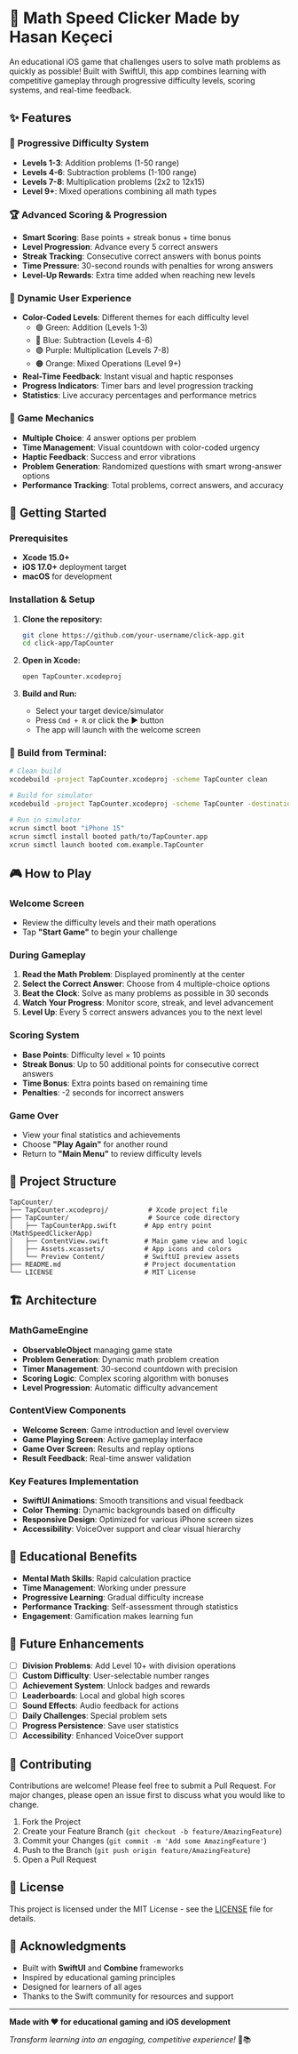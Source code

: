 # 🔢 Math Speed Clicker Made by Hasan Keçeci

An educational iOS game that challenges users to solve math problems as quickly as possible! Built with SwiftUI, this app combines learning with competitive gameplay through progressive difficulty levels, scoring systems, and real-time feedback.

## ✨ Features

### 🎯 **Progressive Difficulty System**
- **Levels 1-3**: Addition problems (1-50 range)
- **Levels 4-6**: Subtraction problems (1-100 range)  
- **Levels 7-8**: Multiplication problems (2x2 to 12x15)
- **Level 9+**: Mixed operations combining all math types

### 🏆 **Advanced Scoring & Progression**
- **Smart Scoring**: Base points + streak bonus + time bonus
- **Level Progression**: Advance every 5 correct answers
- **Streak Tracking**: Consecutive correct answers with bonus points
- **Time Pressure**: 30-second rounds with penalties for wrong answers
- **Level-Up Rewards**: Extra time added when reaching new levels

### 🎨 **Dynamic User Experience**
- **Color-Coded Levels**: Different themes for each difficulty level
  - 🟢 Green: Addition (Levels 1-3)
  - 🔵 Blue: Subtraction (Levels 4-6)  
  - 🟣 Purple: Multiplication (Levels 7-8)
  - 🟠 Orange: Mixed Operations (Level 9+)
- **Real-Time Feedback**: Instant visual and haptic responses
- **Progress Indicators**: Timer bars and level progression tracking
- **Statistics**: Live accuracy percentages and performance metrics

### 📱 **Game Mechanics**
- **Multiple Choice**: 4 answer options per problem
- **Time Management**: Visual countdown with color-coded urgency
- **Haptic Feedback**: Success and error vibrations
- **Problem Generation**: Randomized questions with smart wrong-answer options
- **Performance Tracking**: Total problems, correct answers, and accuracy

## 🚀 Getting Started

### Prerequisites
- **Xcode 15.0+**
- **iOS 17.0+** deployment target
- **macOS** for development

### Installation & Setup

1. **Clone the repository:**
   ```bash
   git clone https://github.com/your-username/click-app.git
   cd click-app/TapCounter
   ```

2. **Open in Xcode:**
   ```bash
   open TapCounter.xcodeproj
   ```

3. **Build and Run:**
   - Select your target device/simulator
   - Press `Cmd + R` or click the ▶️ button
   - The app will launch with the welcome screen

### 🔧 **Build from Terminal:**
```bash
# Clean build
xcodebuild -project TapCounter.xcodeproj -scheme TapCounter clean

# Build for simulator
xcodebuild -project TapCounter.xcodeproj -scheme TapCounter -destination 'platform=iOS Simulator,name=iPhone 15,OS=latest' build

# Run in simulator
xcrun simctl boot "iPhone 15"
xcrun simctl install booted path/to/TapCounter.app
xcrun simctl launch booted com.example.TapCounter
```

## 🎮 How to Play

### **Welcome Screen**
- Review the difficulty levels and their math operations
- Tap **"Start Game"** to begin your challenge

### **During Gameplay**
1. **Read the Math Problem**: Displayed prominently at the center
2. **Select the Correct Answer**: Choose from 4 multiple-choice options
3. **Beat the Clock**: Solve as many problems as possible in 30 seconds
4. **Watch Your Progress**: Monitor score, streak, and level advancement
5. **Level Up**: Every 5 correct answers advances you to the next level

### **Scoring System**
- **Base Points**: Difficulty level × 10 points
- **Streak Bonus**: Up to 50 additional points for consecutive correct answers
- **Time Bonus**: Extra points based on remaining time
- **Penalties**: -2 seconds for incorrect answers

### **Game Over**
- View your final statistics and achievements
- Choose **"Play Again"** for another round
- Return to **"Main Menu"** to review difficulty levels

## 📁 Project Structure

```
TapCounter/
├── TapCounter.xcodeproj/          # Xcode project file
├── TapCounter/                    # Source code directory
│   ├── TapCounterApp.swift       # App entry point (MathSpeedClickerApp)
│   ├── ContentView.swift         # Main game view and logic
│   ├── Assets.xcassets/          # App icons and colors
│   └── Preview Content/          # SwiftUI preview assets
├── README.md                     # Project documentation
└── LICENSE                       # MIT License
```

## 🏗️ Architecture

### **MathGameEngine**
- **ObservableObject** managing game state
- **Problem Generation**: Dynamic math problem creation
- **Timer Management**: 30-second countdown with precision
- **Scoring Logic**: Complex scoring algorithm with bonuses
- **Level Progression**: Automatic difficulty advancement

### **ContentView Components**
- **Welcome Screen**: Game introduction and level overview
- **Game Playing Screen**: Active gameplay interface
- **Game Over Screen**: Results and replay options
- **Result Feedback**: Real-time answer validation

### **Key Features Implementation**
- **SwiftUI Animations**: Smooth transitions and visual feedback
- **Color Theming**: Dynamic backgrounds based on difficulty
- **Responsive Design**: Optimized for various iPhone screen sizes
- **Accessibility**: VoiceOver support and clear visual hierarchy

## 🎯 Educational Benefits

- **Mental Math Skills**: Rapid calculation practice
- **Time Management**: Working under pressure
- **Progressive Learning**: Gradual difficulty increase
- **Performance Tracking**: Self-assessment through statistics
- **Engagement**: Gamification makes learning fun

## 🔮 Future Enhancements

- [ ] **Division Problems**: Add Level 10+ with division operations
- [ ] **Custom Difficulty**: User-selectable number ranges
- [ ] **Achievement System**: Unlock badges and rewards
- [ ] **Leaderboards**: Local and global high scores
- [ ] **Sound Effects**: Audio feedback for actions
- [ ] **Daily Challenges**: Special problem sets
- [ ] **Progress Persistence**: Save user statistics
- [ ] **Accessibility**: Enhanced VoiceOver support

## 🤝 Contributing

Contributions are welcome! Please feel free to submit a Pull Request. For major changes, please open an issue first to discuss what you would like to change.

1. Fork the Project
2. Create your Feature Branch (`git checkout -b feature/AmazingFeature`)
3. Commit your Changes (`git commit -m 'Add some AmazingFeature'`)
4. Push to the Branch (`git push origin feature/AmazingFeature`)
5. Open a Pull Request

## 📄 License

This project is licensed under the MIT License - see the [LICENSE](LICENSE) file for details.

## 🙏 Acknowledgments

- Built with **SwiftUI** and **Combine** frameworks
- Inspired by educational gaming principles
- Designed for learners of all ages
- Thanks to the Swift community for resources and support

---

**Made with ❤️ for educational gaming and iOS development**

*Transform learning into an engaging, competitive experience!* 🚀📚 